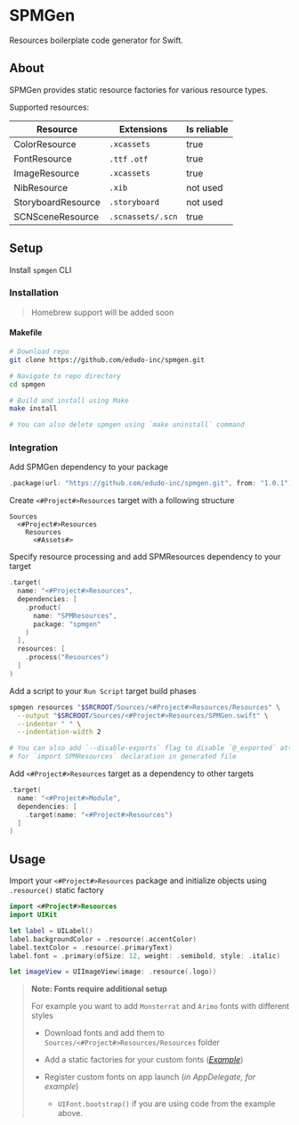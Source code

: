 # SPMGen

Resources boilerplate code generator for Swift.

## About

SPMGen provides static resource factories for various resource types.

Supported resources:

| Resource           | Extensions        | Is reliable |
| ------------------ | ----------------- | ----------- |
| ColorResource      | `.xcassets`       | true        |
| FontResource       | `.ttf` `.otf`     | true        |
| ImageResource      | `.xcassets`       | true        |
| NibResource        | `.xib`            | not used    |
| StoryboardResource | `.storyboard`     | not used    |
| SCNSceneResource   | `.scnassets/.scn` | true        |

## Setup

Install `spmgen` CLI

### Installation

> Homebrew support will be added soon

#### Makefile

```bash
# Download repo
git clone https://github.com/edudo-inc/spmgen.git

# Navigate to repo directory
cd spmgen

# Build and install using Make
make install

# You can also delete spmgen using `make uninstall` command
```

### Integration

Add SPMGen dependency to your package

```swift
.package(url: "https://github.com/edudo-inc/spmgen.git", from: "1.0.1")
```

Create `<#Project#>Resources` target with a following structure

```plaintext
Sources
  <#Project#>Resources
    Resources
      <#Assets#>
```

Specify resource processing and add SPMResources dependency to your target

```swift
.target(
  name: "<#Project#>Resources",
  dependencies: [
    .product(
      name: "SPMResources",
      package: "spmgen"
    )
  ],
  resources: [
    .process("Resources")
  ]
)
```

Add a script to your `Run Script` target build phases

```bash
spmgen resources "$SRCROOT/Sources/<#Project#>Resources/Resources" \
  --output "$SRCROOT/Sources/<#Project#>Resources/SPMGen.swift" \
  --indentor " " \
  --indentation-width 2

# You can also add `--disable-exports` flag to disable `@_exported` attribute
# for `import SPMResources` declaration in generated file
```

Add `<#Project#>Resources` target as a dependency to other targets

```swift
.target(
  name: "<#Project#>Module",
  dependencies: [
    .target(name: "<#Project#>Resources")
  ]
)
```

## Usage

Import your `<#Project#>Resources` package and initialize objects using `.resource()` static factory

```swift
import <#Project#>Resources
import UIKit

let label = UILabel()
label.backgroundColor = .resource(.accentColor)
label.textColor = .resource(.primaryText)
label.font = .primary(ofSize: 12, weight: .semibold, style: .italic)

let imageView = UIImageView(image: .resource(.logo))
```



> **Note: Fonts require additional setup**
>
> For example you want to add `Monsterrat` and `Arimo` fonts with different styles
>
> - Download fonts and add them to `Sources/<#Project#>Resources/Resources` folder
>
> - Add a static factories for your custom fonts (_[Example](https://gist.github.com/maximkrouk/5bcccc5db12f0347676be5a776c309a8)_)
> - Register custom fonts on app launch (_in AppDelegate, for example_) 
>   - `UIFont.bootstrap()` if you are using code from the example above.

